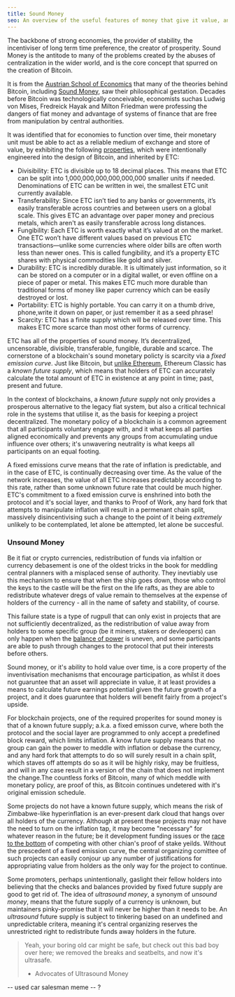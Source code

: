 ```yaml
---
title: Sound Money
seo: An overview of the useful features of money that give it value, and how some blockchains, including Ethereum Classic and Bitcoin, intentionally apply these features to their monetary policy to ensure decentralization and longevity.
---
```


The backbone of strong economies, the provider of stability, the incentiviser of long term time preference, the creator of prosperity. Sound Money is the antitode to many of the problems created by the abuses of centralization in the wider world, and is the core concept that spurred on the creation of Bitcoin.

It is from the [Austrian School of Economics](https://mises.org/topics/bitcoin) that many of the theories behind Bitcoin, including [Sound Money](https://mises.org/library/principle-sound-money), saw their philosophical gestation. Decades before Bitcoin was technologically conceivable, economists suchas Ludwig von Mises, Fredreick Hayak and Milton Friedman were professing the dangers of fiat money and advantage of systems of finance that are free from manipulation by central authorities.

It was identified that for economies to function over time, their monetary unit must be able to act as a reliable medium of exchange and store of value, by exhibiting the following [properties](https://cryptowhat.com/properties-of-sound-money/), which were intentionally engineered into the design of Bitcoin, and inherited by ETC:

- Divisibility: ETC is divisible up to 18 decimal places. This means that ETC can be split into 1,000,000,000,000,000,000 smaller units if needed. Denominations of ETC can be written in wei, the smallest ETC unit currently available.
- Transferability: Since ETC isn’t tied to any banks or governments, it’s easily transferable across countries and between users on a global scale. This gives ETC an advantage over paper money and precious metals, which aren't as easily transferable across long distances.
- Fungibility: Each ETC is worth exactly what it’s valued at on the market. One ETC won’t have different values based on previous ETC transactions—unlike some currencies where older bills are often worth less than newer ones. This is called fungibility, and it’s a property ETC shares with physical commodities like gold and silver.
- Durability: ETC is incredibly durable. It is ultimately just information, so it can be stored on a computer or in a digital wallet, or even offline on a piece of paper or metal. This makes ETC much more durable than traditional forms of money like paper currency which can be easily destroyed or lost.
- Portability: ETC is highly portable. You can carry it on a thumb drive, phone,write it down on paper, or just remember it as a seed phrase!
- Scarcity: ETC has a finite supply which will be released over time. This makes ETC more scarce than most other forms of currency.

ETC has all of the properties of sound money. It’s decentralized, uncensorable, divisible, transferable, fungible, durable and scarce. The cornerstone of a blockchain's sound monetary policty is scarcity via a _fixed emission curve_. Just like Bitcoin, but [unlike Ethereum](#unsound-money), Ethereum Classic has a _known future supply_, which means that holders of ETC can accurately calculate the total amount of ETC in existence at any point in time; past, present and future.

In the context of blockchains, a _known future supply_ not only provides a prosperous alternative to the legacy fiat system, but also a critical technical role in the systems that utilise it, as the basis for keeping a project decentralized. The monetary policy of a blockchain is a common agreement that all participants voluntary engage with, and it what keeps all parties aligned economically and prevents any groups from accumulating undue influence over others; it's unwavering neutrality is what keeps all participants on an equal footing.

A fixed emissions curve means that the rate of inflation is predictable, and in the case of ETC, is continually decreasing over time. As the value of the network increases, the value of all ETC increases predictably according to this rate, rather than some unknown future rate that could be much higher. ETC's commitment to a fixed emission curve is enshrined into both the protocol and it's social layer, and thanks to Proof of Work, any hard fork that attempts to manipulate inflation will result in a permenant chain split, massively disincentivising such a change to the point of it being _extremely_ unlikely to be contemplated, let alone be attempted, let alone be succesful.

### Unsound Money

Be it fiat or crypto currencies, redistribution of funds via infaltion or currency debasement is one of the oldest tricks in the book for meddling central planners with a misplaced sense of authority. They inevtiably use this mechanism to ensure that when the ship goes down, those who control the keys to the castle will be the first on the life rafts, as they are able to redistribute whatever dregs of value remain to themselves at the expense of holders of the currency - all in the name of safety and stability, of course.

This failure state is a type of rugpull that can only exist in projects that are not sufficiently decentralized, as the redistribution of value away from holders to some specific group (be it miners, stakers or devleopers) can only happen when the [balance of power](#TODO-gravity) is uneven, and some participants are able to push through changes to the protocol that put their interests before others.

Sound money, or it's ability to hold value over time, is a core property of the inventivisation mechanisms that encourage participation, as whilst it does not guaruntee that an asset will appreciate in value, it at least provides a means to calculate future earnings potential given the future growth of a project, and it does guaruntee that holders will benefit fairly from a project's upside.

For blockchain projects, one of the required properites for sound money is that of a known future supply; a.k.a. a fixed emisson curve, where both the protocol and the social layer are programmed to only accept a predefined block reward, which limits inflation. A know future supply means that no group can gain the power to meddle with inflation or debase the currency, and any hard fork that attempts to do so will surely result in a chain split, which staves off attempts do so as it will be highly risky, may be fruitless, and will in any case result in a version of the chain that does not implement the change.The countless forks of Bitcoin, many of which meddle with monetary policy, are proof of this, as Bitcoin continues undetered with it's original emission schedule.

Some projects do not have a known future supply, which means the risk of Zimbabwe-like hyperinflation is an ever-present dark cloud that hangs over all holders of the currency. Although at present these projects may not have the need to turn on the inflation tap, it may become "necessary" for whatever reason in the future; be it development funding issues or the [race to the bottom](#TODO) of competing with other chian's proof of stake yeilds. Without the prescedent of a fixed emission curve, the central organizing comittee of such projects can easily conjour up any number of justifications for appropriating value from holders as the only way for the project to continue.

Some promoters, perhaps unintentionally, gaslight their fellow holders into believing that the checks and balances provided by fixed future supply are good to get rid of. The idea of _ultrasound money_, a synonym of _unsound money_, means that the future supply of a currency is unknown, but maintainers pinky-promise that it will never be higher than it needs to be. An _ultrasound_ future supply is subject to tinkering based on an undefined and unpredictable critera, meaning it's central organizing reserves the unrestricted right to redistribute funds away holders in the future.

> Yeah, your boring old car might be safe, but check out this bad boy over here; we removed the breaks and seatbelts, and now it's ultrasafe.
>
> - Advocates of Ultrasound Money

-- used car salesman meme -- ?
